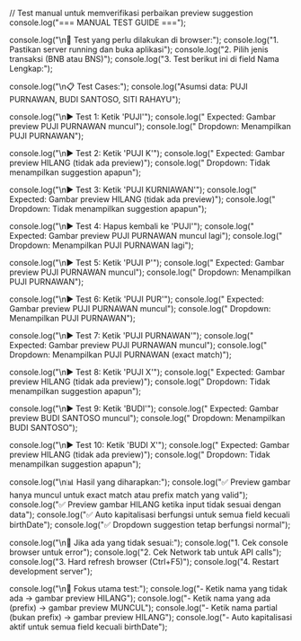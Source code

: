 // Test manual untuk memverifikasi perbaikan preview suggestion
console.log("=== MANUAL TEST GUIDE ===");

console.log("\n🧪 Test yang perlu dilakukan di browser:");
console.log("1. Pastikan server running dan buka aplikasi");
console.log("2. Pilih jenis transaksi (BNB atau BNS)");
console.log("3. Test berikut ini di field Nama Lengkap:");

console.log("\n📋 Test Cases:");
console.log("Asumsi data: PUJI PURNAWAN, BUDI SANTOSO, SITI RAHAYU");

console.log("\n▶️ Test 1: Ketik 'PUJI'");
console.log("   Expected: Gambar preview PUJI PURNAWAN muncul");
console.log("   Dropdown: Menampilkan PUJI PURNAWAN");

console.log("\n▶️ Test 2: Ketik 'PUJI K'");
console.log("   Expected: Gambar preview HILANG (tidak ada preview)");
console.log("   Dropdown: Tidak menampilkan suggestion apapun");

console.log("\n▶️ Test 3: Ketik 'PUJI KURNIAWAN'");
console.log("   Expected: Gambar preview HILANG (tidak ada preview)");
console.log("   Dropdown: Tidak menampilkan suggestion apapun");

console.log("\n▶️ Test 4: Hapus kembali ke 'PUJI'");
console.log("   Expected: Gambar preview PUJI PURNAWAN muncul lagi");
console.log("   Dropdown: Menampilkan PUJI PURNAWAN lagi");

console.log("\n▶️ Test 5: Ketik 'PUJI P'");
console.log("   Expected: Gambar preview PUJI PURNAWAN muncul");
console.log("   Dropdown: Menampilkan PUJI PURNAWAN");

console.log("\n▶️ Test 6: Ketik 'PUJI PUR'");
console.log("   Expected: Gambar preview PUJI PURNAWAN muncul");
console.log("   Dropdown: Menampilkan PUJI PURNAWAN");

console.log("\n▶️ Test 7: Ketik 'PUJI PURNAWAN'");
console.log("   Expected: Gambar preview PUJI PURNAWAN muncul");
console.log("   Dropdown: Menampilkan PUJI PURNAWAN (exact match)");

console.log("\n▶️ Test 8: Ketik 'PUJI X'");
console.log("   Expected: Gambar preview HILANG (tidak ada preview)");
console.log("   Dropdown: Tidak menampilkan suggestion apapun");

console.log("\n▶️ Test 9: Ketik 'BUDI'");
console.log("   Expected: Gambar preview BUDI SANTOSO muncul");
console.log("   Dropdown: Menampilkan BUDI SANTOSO");

console.log("\n▶️ Test 10: Ketik 'BUDI X'");
console.log("   Expected: Gambar preview HILANG (tidak ada preview)");
console.log("   Dropdown: Tidak menampilkan suggestion apapun");

console.log("\n📊 Hasil yang diharapkan:");
console.log("✅ Preview gambar hanya muncul untuk exact match atau prefix match yang valid");
console.log("✅ Preview gambar HILANG ketika input tidak sesuai dengan data");
console.log("✅ Auto kapitalisasi berfungsi untuk semua field kecuali birthDate");
console.log("✅ Dropdown suggestion tetap berfungsi normal");

console.log("\n🚨 Jika ada yang tidak sesuai:");
console.log("1. Cek console browser untuk error");
console.log("2. Cek Network tab untuk API calls");
console.log("3. Hard refresh browser (Ctrl+F5)");
console.log("4. Restart development server");

console.log("\n🎯 Fokus utama test:");
console.log("- Ketik nama yang tidak ada → gambar preview HILANG");
console.log("- Ketik nama yang ada (prefix) → gambar preview MUNCUL");
console.log("- Ketik nama partial (bukan prefix) → gambar preview HILANG");
console.log("- Auto kapitalisasi aktif untuk semua field kecuali birthDate");
